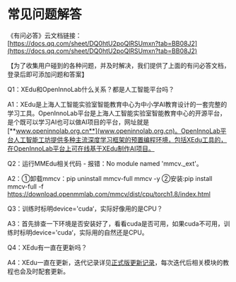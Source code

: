 # 常见问题解答
《有问必答》云文档链接：[https://docs.qq.com/sheet/DQ0htU2poQlRSUmxn?tab=BB08J2](https://docs.qq.com/sheet/DQ0htU2poQlRSUmxn?tab=BB08J2)

【为了收集用户碰到的各种问题，并及时解决，我们提供了上面的有问必答文档，登录后即可添加问题和答案】

Q1：XEdu和OpenInnoLab什么关系？都是人工智能平台吗？

A1：XEdu是上海人工智能实验室智能教育中心为中小学AI教育设计的一套完整的学习工具。OpenInnoLab平台是上海人工智能实验室智能教育中心的开源平台，是个既可以学习AI也可以做AI项目的平台，网址就是[**www.openinnolab.org.cn**](www.openinnolab.org.cn)。OpenInnoLab平台人工智能工坊提供多种主流深度学习框架的预置编程环境，包括XEdu工具的，在OpenInnoLab平台上可在线基于XEdu制作AI项目。



Q2：运行MMEdu相关代码 - 报错：No module named 'mmcv._ext'。

A2：①卸载mmcv：pip uninstall mmcv-full mmcv -y ②安装:pip install mmcv-full -f https://download.openmmlab.com/mmcv/dist/cpu/torch1.8/index.html



Q3：训练时标明device='cuda‘，实际好像用的是CPU？

A3：首先排查一下环境是否安装好了，看看cuda是否可用，如果cuda不可用，训练时标明device='cuda‘，实际用的自然还是CPU。



Q4：XEdu有一直在更新吗？

A4：XEdu一直在更新，迭代记录详见[正式版更新记录](https://xedu.readthedocs.io/zh/master/about/version_update.html#id4)，每次迭代后相关模块的教程也会及时配套更新。
